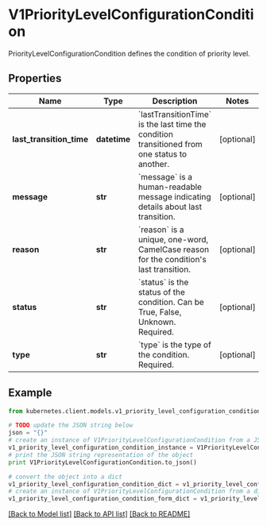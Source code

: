 # V1PriorityLevelConfigurationCondition

PriorityLevelConfigurationCondition defines the condition of priority level.

## Properties

Name | Type | Description | Notes
------------ | ------------- | ------------- | -------------
**last_transition_time** | **datetime** | &#x60;lastTransitionTime&#x60; is the last time the condition transitioned from one status to another. | [optional] 
**message** | **str** | &#x60;message&#x60; is a human-readable message indicating details about last transition. | [optional] 
**reason** | **str** | &#x60;reason&#x60; is a unique, one-word, CamelCase reason for the condition&#39;s last transition. | [optional] 
**status** | **str** | &#x60;status&#x60; is the status of the condition. Can be True, False, Unknown. Required. | [optional] 
**type** | **str** | &#x60;type&#x60; is the type of the condition. Required. | [optional] 

## Example

```python
from kubernetes.client.models.v1_priority_level_configuration_condition import V1PriorityLevelConfigurationCondition

# TODO update the JSON string below
json = "{}"
# create an instance of V1PriorityLevelConfigurationCondition from a JSON string
v1_priority_level_configuration_condition_instance = V1PriorityLevelConfigurationCondition.from_json(json)
# print the JSON string representation of the object
print V1PriorityLevelConfigurationCondition.to_json()

# convert the object into a dict
v1_priority_level_configuration_condition_dict = v1_priority_level_configuration_condition_instance.to_dict()
# create an instance of V1PriorityLevelConfigurationCondition from a dict
v1_priority_level_configuration_condition_form_dict = v1_priority_level_configuration_condition.from_dict(v1_priority_level_configuration_condition_dict)
```
[[Back to Model list]](../README.md#documentation-for-models) [[Back to API list]](../README.md#documentation-for-api-endpoints) [[Back to README]](../README.md)


